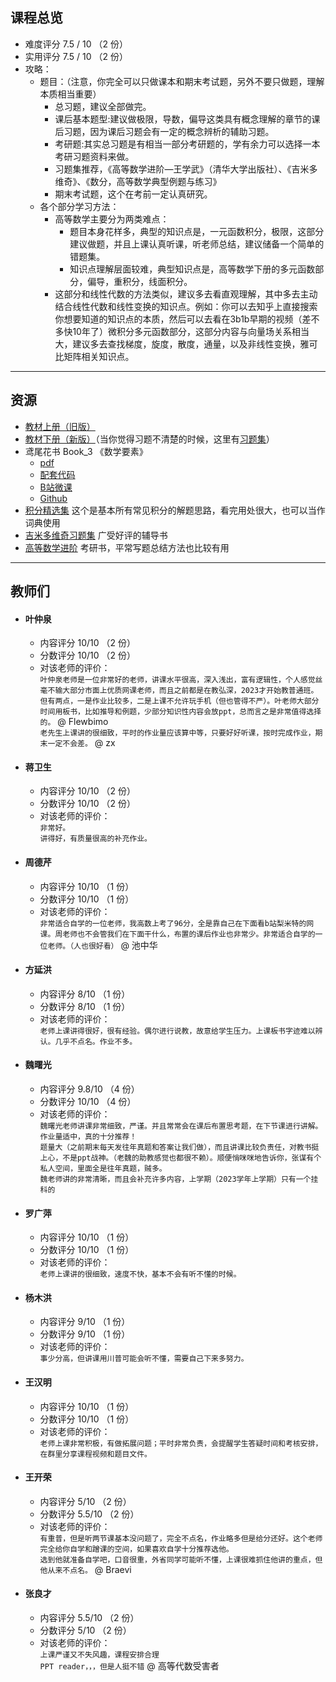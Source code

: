 ## 课程总览  
- 难度评分 7.5 / 10 （2 份）  
- 实用评分 7.5 / 10 （2 份）  
- 攻略：  
    - 题目：（注意，你完全可以只做课本和期末考试题，另外不要只做题，理解本质相当重要）  
        - 总习题，建议全部做完。  
        - 课后基本题型:建议做极限，导数，偏导这类具有概念理解的章节的课后习题，因为课后习题会有一定的概念辨析的辅助习题。  
        - 考研题:其实总习题是有相当一部分考研题的，学有余力可以选择一本考研习题资料来做。  
        - 习题集推荐，《高等数学进阶—王学武》（清华大学出版社）、《吉米多维奇》、《数分，高等数学典型例题与练习》  
        - 期末考试题，这个在考前一定认真研究。  
    - 各个部分学习方法：  
        - 高等数学主要分为两类难点：  
            - 题目本身花样多，典型的知识点是，一元函数积分，极限，这部分建议做题，并且上课认真听课，听老师总结，建议储备一个简单的错题集。  
            - 知识点理解层面较难，典型知识点是，高等数学下册的多元函数部分，偏导，重积分，线面积分。  
        - 这部分和线性代数的方法类似，建议多去看直观理解，其中多去主动结合线性代数和线性变换的知识点。例如：你可以去知乎上直接搜索你想要知道的知识点的本质，然后可以去看在3b1b早期的视频（差不多快10年了）微积分多元函数部分，这部分内容与向量场关系相当大，建议多去查找梯度，旋度，散度，通量，以及非线性变换，雅可比矩阵相关知识点。  

---

## 资源  
- [教材上册（旧版）](https://file.uhsea.com/2403/6254f79727b4b6adf5de40dfc17c824aCP.pdf)  
- [教材下册（新版）](https://file.uhsea.com/2403/bbd8023aef77194d350e0708d5326b60BN.pdf)（当你觉得习题不清楚的时候，这里有[习题集](https://file.uhsea.com/2403/9b7705ce323d3e2c2d1d64082d6fe70d2F.pdf)）  
- 鸢尾花书 Book_3 《数学要素》  
    - [pdf](https://file.uhsea.com/2403/d79ea7d461f8d7cd6100ee7c62d4b0c6JY.pdf)  
    - [配套代码](https://file.uhsea.com/2403/ca1492f19d4f30f1127c6f8a3757c68d0Z.zip)  
    - [B站微课](https://space.bilibili.com/513194466)  
    - [Github](https://github.com/Visualize-ML/Book3_Elements-of-Mathematics)  
- [积分精选集](https://file.uhsea.com/2403/e06abf5ce083bd559e22b72725522f05HI.pdf) 这个是基本所有常见积分的解题思路，看完用处很大，也可以当作词典使用  
- [吉米多维奇习题集](https://file.uhsea.com/2403/c4bcac4d37de1a662d7a05b2b1656b89U5.pdf) 广受好评的辅导书  
- [高等数学进阶](https://file.uhsea.com/2403/afb090f09823973df54c1959cbb6f087YY.pdf) 考研书，平常写题总结方法也比较有用  

---

## 教师们  
- #### 叶仲泉  
    - 内容评分 10/10 （2 份）  
    - 分数评分 10/10 （2 份）  
    - 对该老师的评价：  
        `
        叶仲泉老师是一位非常好的老师，讲课水平很高，深入浅出，富有逻辑性，个人感觉丝毫不输大部分市面上优质网课老师，而且之前都是在教弘深，2023才开始教普通班。但有两点，一是作业比较多，二是上课不允许玩手机（但也管得不严）。叶老师大部分时间用板书，比如推导和例题，少部分知识性内容会放ppt，总而言之是非常值得选择的。
        ` @ Flewbimo  
        `
        老先生上课讲的很细致，平时的作业量应该算中等，只要好好听课，按时完成作业，期末一定不会差。
        ` @ zx  
- #### 蒋卫生  
    - 内容评分 10/10 （2 份）  
    - 分数评分 10/10 （2 份）  
    - 对该老师的评价：  
        `
        非常好。
        `  
        `
        讲得好，有质量很高的补充作业。
        `  
- #### 周德芹  
    - 内容评分 10/10 （1 份）  
    - 分数评分 10/10 （1 份）  
    - 对该老师的评价：  
        `
        非常适合自学的一位老师，我高数上考了96分，全是靠自己在下面看b站梨米特的网课。周老师也不会管我们在下面干什么，布置的课后作业也非常少。非常适合自学的一位老师。（人也很好看）
        ` @ 池中华  
- #### 方延洪  
    - 内容评分 8/10 （1 份）  
    - 分数评分 8/10 （1 份）  
    - 对该老师的评价：  
        `
        老师上课讲得很好，很有经验。偶尔进行说教，故意给学生压力。上课板书字迹难以辨认。几乎不点名。作业不多。
        `  
- #### 魏曙光  
    - 内容评分 9.8/10 （4 份）  
    - 分数评分 10/10 （4 份）  
    - 对该老师的评价：  
        `
        魏曙光老师讲课非常细致，严谨。并且常常会在课后布置思考题，在下节课进行讲解。作业量适中，真的十分推荐！
        `  
        `
        题量大（之前期末每天发往年真题和答案让我们做），而且讲课比较负责任，对教书挺上心，不是ppt战神。（老魏的助教感觉也都很不赖）。顺便悄咪咪地告诉你，张谋有个私人空间，里面全是往年真题，贼多。
        `  
        `
        魏老师讲的非常清晰，而且会补充许多内容，上学期（2023学年上学期）只有一个挂科的
        `  
- #### 罗广萍  
    - 内容评分 10/10 （1 份）  
    - 分数评分 10/10 （1 份）  
    - 对该老师的评价：  
        `
        老师上课讲的很细致，速度不快，基本不会有听不懂的时候。
        `  
- #### 杨木洪  
    - 内容评分 9/10 （1 份）  
    - 分数评分 9/10 （1 份）  
    - 对该老师的评价：  
        `
        事少分高，但讲课用川普可能会听不懂，需要自己下来多努力。
        `  
- #### 王汉明  
    - 内容评分 10/10 （1 份）  
    - 分数评分 10/10 （1 份）  
    - 对该老师的评价：  
        `
        老师上课非常积极，有做拓展问题；平时非常负责，会提醒学生答疑时间和考核安排，在群里分享课程视频和题目文件。
        `  
- #### 王开荣  
    - 内容评分 5/10 （2 份）  
    - 分数评分 5.5/10 （2 份）  
    - 对该老师的评价：  
        `
        有重普，但是听两节课基本没问题了，完全不点名，作业略多但是给分还好。这个老师完全给你自学和蹭课的空间，如果喜欢自学十分推荐选他。
        `  
        `
        选到他就准备自学吧，口音很重，外省同学可能听不懂，上课很难抓住他讲的重点，但他从来不点名。
        ` @ Braevi  
- #### 张良才  
    - 内容评分 5.5/10 （2 份）  
    - 分数评分 5/10 （2 份）  
    - 对该老师的评价：  
        `
        上课严谨又不失风趣，课程安排合理
        `  
        `
        PPT reader，，，但是人挺不错
        ` @ 高等代数受害者  